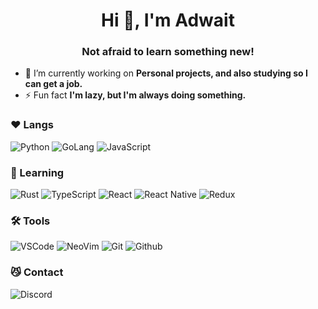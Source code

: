 <h1 align="center">Hi 👋, I'm Adwait</h1>
<h3 align="center">Not afraid to learn something new!</h3>

- 🔭 I’m currently working on **Personal projects, and also studying so I can get a job.**
- ⚡ Fun fact **I'm lazy, but I'm always doing something.**

<h3 align="left">❤️ Langs</h3>
<p align="left">
  <img src="https://img.shields.io/badge/python-4584b6?style=for-the-badge&logo=python&logoColor=fff" alt="Python">
  <img src="https://img.shields.io/badge/go-007D9C.svg?style=for-the-badge&logo=go&logoColor=fff" alt="GoLang">
  <img src="https://img.shields.io/badge/javascript-f7df1e.svg?style=for-the-badge&logo=javascript&logoColor=323330" alt="JavaScript">
</p>

<h3 align="left">📒 Learning</h3>
<p align="left">
  <img src="https://img.shields.io/badge/rust-%23000000.svg?style=for-the-badge&logo=rust&logoColor=fff" alt="Rust">
  <img src="https://img.shields.io/badge/typescript-%23007ACC.svg?style=for-the-badge&logo=typescript&logoColor=fff" alt="TypeScript">
  <img src="https://img.shields.io/badge/react-20232A.svg?style=for-the-badge&logo=react&logoColor=61DAFB" alt="React">
  <img src="https://img.shields.io/badge/react_native-20232A.svg?style=for-the-badge&logo=react&logoColor=61DAFB" alt="React Native">
  <img src="https://img.shields.io/badge/redux-764ABC.svg?style=for-the-badge&logo=redux&logoColor=fff" alt="Redux">
</p>

<h3 align="left">🛠️ Tools</h3>
<p align="left">
  <img src="https://img.shields.io/badge/VSCode-0078d7.svg?style=for-the-badge&logo=visual-studio-code&logoColor=fff" alt="VSCode">
  <img src="https://img.shields.io/badge/NeoVim-%2357A143.svg?&style=for-the-badge&logo=neovim&logoColor=fff" alt="NeoVim">
  <img src="https://img.shields.io/badge/git-F54D27.svg?style=for-the-badge&logo=git&logoColor=fff" alt="Git">
  <img src="https://img.shields.io/badge/github-121011.svg?style=for-the-badge&logo=github&logoColor=fff" alt="Github">
</p>

<h3 align="left">😼 Contact</h3>
<p align="left">
  <img src="https://img.shields.io/badge/Adienox%234320-7289DA?style=for-the-badge&logo=discord&logoColor=fff" alt="Discord">
</p>

